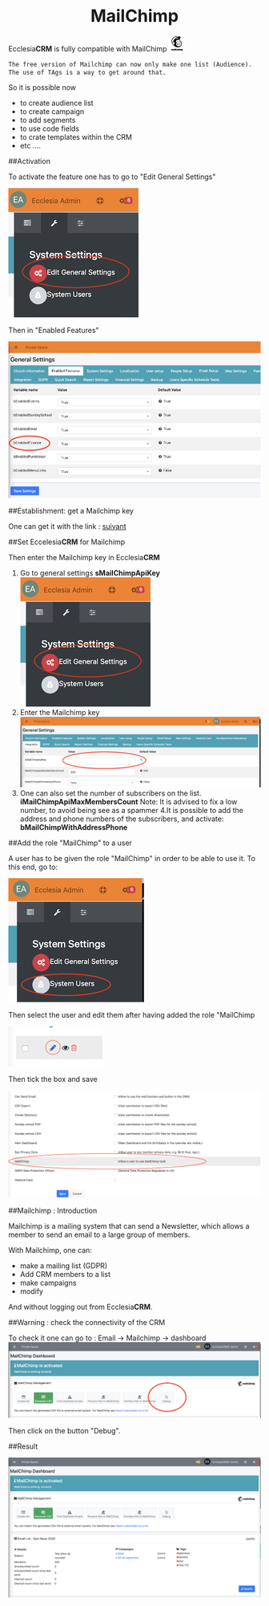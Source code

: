 
# <center><big>MailChimp</big></center>

Ecclesia**CRM** is fully compatible with MailChimp ![Screenshot](../../img/mailchimp/Mailchimp.png)

```
The free version of Mailchimp can now only make one list (Audience).
The use of TAgs is a way to get around that.
```

So it is possible now
- to create audience list
- to create campaign
- to add segments
- to use code fields
- to crate templates within the CRM
- etc ....


##Activation

To activate the feature one has to go to "Edit General Settings"

![Screenshot](../../img/settings/generalsettings.png)

Then in "Enabled Features"

![Screenshot](../../img/settings/mailchimpactivation.png)

##Establishment: get a Mailchimp key

One can get it with the link :  [suivant](https://mailchimp.com)

##Set Eccelesia**CRM** for Mailchimp

Then enter the Mailchimp key in Ecclesia**CRM**

1. Go to general settings **sMailChimpApiKey** <br>![Screenshot](../../img/settings/generalsettings.png)
2. Enter the Mailchimp key <br>![Screenshot](../../img/settings/mailchimpactivation1.png)
3. One can also set the number of subscribers on the list. **iMailChimpApiMaxMembersCount**
Note: It is advised to fix a low number, to avoid being see as a spammer
4.It is possible to add the address and phone numbers of the subscribers, and activate: **bMailChimpWithAddressPhone**


##Add the role "MailChimp" to a user

A user has to be given the role "MailChimp" in order to be able to use it.
To this end, go to:

![Screenshot](../../img/settings/usersettings.png)

Then select the user and edit them after having added the role "MailChimp

![Screenshot](../../img/settings/usersettingsedit.png)

Then tick the box and save

![Screenshot](../../img/settings/usersettingseditmailchimp.png)


##Mailchimp : Introduction

Mailchimp is a mailing system that can send a Newsletter, which allows a member to send an email to a large group of members.

With Mailchimp, one can:

* make a mailing list (GDPR)
* Add CRM members to a list
* make campaigns
* modify

And without logging out from Ecclesia**CRM**.

##Warning : check the connectivity of the CRM

To check it one can go to : Email -> Mailchimp -> dashboard <br>![Screenshot](../../img/mailchimp/debog.png)

Then click on the button "Debug".



##Result

![Screenshot](../../img/mailchimp/mailchimpdashboard.png)


